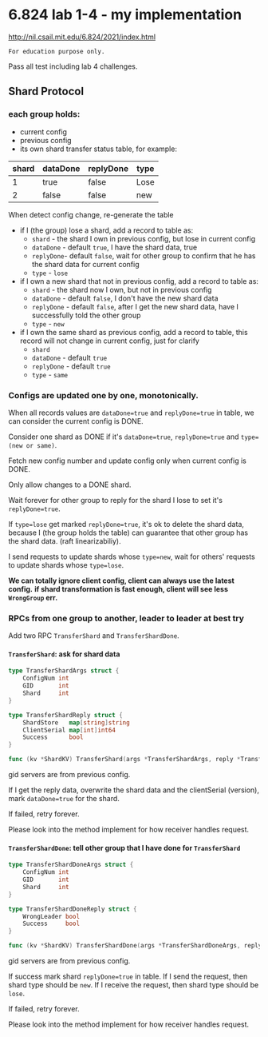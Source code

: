 # 6.824 lab 1-4 -  my implementation

http://nil.csail.mit.edu/6.824/2021/index.html

    For education purpose only.

Pass all test including lab 4 challenges.

## Shard Protocol

### each group holds:

* current config
* previous config
* its own shard transfer status table, for example:

| shard | dataDone | replyDone | type |
|-------|----------|-----------|------|
| 1     | true     | false     | Lose |
| 2     | false    | false     | new  |

When detect config change, re-generate the table

* if I (the group) lose a shard, add a record to table as:
  * `shard` - the shard I own in previous config, but lose in current config
  * `dataDone` - default `true`, I have the shard data, true
  * `replyDone`- default `false`, wait for other group to confirm that he has the shard data for current config
  * `type` - `lose`
* if I own a new shard that not in previous config, add a record to table as:
  * `shard` - the shard now I own, but not in previous config
  * `dataDone` - default `false`, I don't have the new shard data
  * `replyDone` - default `false`, after I get the new shard data, have I successfully told the other group 
  * `type` - `new`
* if I own the same shard as previous config, add a record to table, this record will not change in current config,
    just for clarify
  * `shard`
  * `dataDone` - default `true`
  * `replyDone` - default `true`
  * `type` - `same`


### Configs are updated one by one, monotonically.

When all records values are `dataDone=true` and `replyDone=true` in table, we can consider the current config is DONE.

Consider one shard as DONE if it's `dataDone=true`, `replyDone=true` and `type=(new or same)`.

Fetch new config number and update config only when current config is DONE.

Only allow changes to a DONE shard.

Wait forever for other group to reply for the shard I lose to set it's `replyDone=true`.

If `type=lose` get marked `replyDone=true`, it's ok to delete the shard data, 
because I (the group holds the table) can guarantee that other group has the shard data. (raft linearizabiliy).

I send requests to update shards whose `type=new`,
wait for others' requests to update shards whose `type=lose`.

**We can totally ignore client config, client can always use the latest config.** 
**if shard transformation is fast enough, client will see less `WrongGroup` err.**
      
### RPCs from one group to another, leader to leader at best try

Add two RPC `TransferShard` and `TransferShardDone`.

#### `TransferShard`: ask for shard data

```go 
type TransferShardArgs struct {
	ConfigNum int
	GID       int
	Shard     int
}

type TransferShardReply struct {
	ShardStore   map[string]string
	ClientSerial map[int]int64
	Success      bool
}

func (kv *ShardKV) TransferShard(args *TransferShardArgs, reply *TransferShardReply)
```

gid servers are from previous config.

If I get the reply data, overwrite the shard data and the clientSerial (version), 
mark `dataDone=true` for the shard.

If failed, retry forever.

Please look into the method implement for how receiver handles request.

#### `TransferShardDone`: tell other group that I have done for `TransferShard`

```go
type TransferShardDoneArgs struct {
	ConfigNum int
	GID       int
	Shard     int
}

type TransferShardDoneReply struct {
	WrongLeader bool
	Success     bool
}

func (kv *ShardKV) TransferShardDone(args *TransferShardDoneArgs, reply *TransferShardDoneReply)
```

gid servers are from previous config.

If success mark shard `replyDone=true` in table. 
If I send the request, then shard type should be `new`.
If I receive the request, then shard type should be `lose`. 

If failed, retry forever.

Please look into the method implement for how receiver handles request.